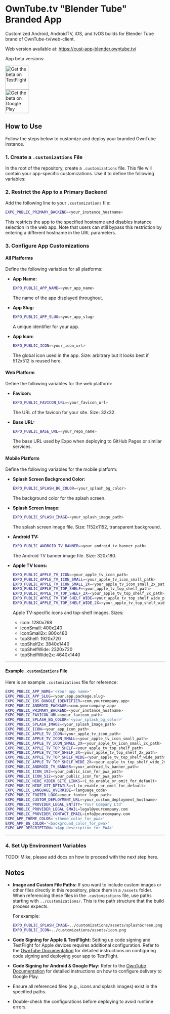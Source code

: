 # OwnTube.tv "Blender Tube" Branded App

Customized Android, AndroidTV, iOS, and tvOS builds for Blender Tube brand of OwnTube-tv/web-client.

Web version available at: https://cust-app-blender.owntube.tv/

App beta versions:

<a href="https://testflight.apple.com/join/cEDD3KeK">
  <img height=75 alt="Get the beta on TestFlight" src="https://askyourself.app/assets/testflight.png"/>
</a>
<br/>
<a href="https://play.google.com/store/apps/details?id=com.owntubetv.blendertube">
  <img height=75 alt="Get the beta on Google Play" src="https://upload.wikimedia.org/wikipedia/commons/thumb/7/78/Google_Play_Store_badge_EN.svg/1280px-Google_Play_Store_badge_EN.svg.png"/>
</a>

## How to Use

Follow the steps below to customize and deploy your branded OwnTube instance.

### 1. Create a `.customizations` File

In the root of the repository, create a `.customizations` file. This file will contain your app-specific customizations. Use it to define the following variables:

### 2. Restrict the App to a Primary Backend

Add the following line to your `.customizations` file:
```bash
EXPO_PUBLIC_PRIMARY_BACKEND=<your_instance_hostname>
```
This restricts the app to the specified hostname and disables instance selection in the web app. Note that users can still bypass this restriction by entering a different hostname in the URL parameters.

### 3. Configure App Customizations

#### All Platforms
Define the following variables for all platforms:

- **App Name:**
  ```bash
  EXPO_PUBLIC_APP_NAME=<your_app_name>
  ```
  The name of the app displayed throughout.

- **App Slug:**
  ```bash
  EXPO_PUBLIC_APP_SLUG=<your_app_slug>
  ```
  A unique identifier for your app.

- **App Icon:**
  ```bash
  EXPO_PUBLIC_ICON=<your_icon_url>
  ```
  The global icon used in the app. Size: arbitrary but it looks best if 512x512 is reused here.

#### Web Platform
Define the following variables for the web platform:

- **Favicon:**
  ```bash
  EXPO_PUBLIC_FAVICON_URL=<your_favicon_url>
  ```
  The URL of the favicon for your site. Size: 32x32.

- **Base URL:**
  ```bash
  EXPO_PUBLIC_BASE_URL=<your_repo_name>
  ```
  The base URL used by Expo when deploying to GitHub Pages or similar services.

#### Mobile Platform
Define the following variables for the mobile platform:

- **Splash Screen Background Color:**
  ```bash
  EXPO_PUBLIC_SPLASH_BG_COLOR=<your_splash_bg_color>
  ```
  The background color for the splash screen.

- **Splash Screen Image:**
  ```bash
  EXPO_PUBLIC_SPLASH_IMAGE=<your_splash_image_path>
  ```
  The splash screen image file. Size: 1152x1152, transparent background.

- **Android TV:**
  ```bash
  EXPO_PUBLIC_ANDROID_TV_BANNER=<your_android_tv_banner_path>
  ```
  The Android TV banner image file. Size: 320x180.

- **Apple TV Icons:**
  ```bash
  EXPO_PUBLIC_APPLE_TV_ICON=<your_apple_tv_icon_path>
  EXPO_PUBLIC_APPLE_TV_ICON_SMALL=<your_apple_tv_icon_small_path>
  EXPO_PUBLIC_APPLE_TV_ICON_SMALL_2X=<your_apple_tv_icon_small_2x_path>
  EXPO_PUBLIC_APPLE_TV_TOP_SHELF=<your_apple_tv_top_shelf_path>
  EXPO_PUBLIC_APPLE_TV_TOP_SHELF_2X=<your_apple_tv_top_shelf_2x_path>
  EXPO_PUBLIC_APPLE_TV_TOP_SHELF_WIDE=<your_apple_tv_top_shelf_wide_path>
  EXPO_PUBLIC_APPLE_TV_TOP_SHELF_WIDE_2X=<your_apple_tv_top_shelf_wide_2x_path>
  ```
  Apple TV-specific icons and top-shelf images. Sizes:
  -  icon: 1280x768
  -  iconSmall: 400x240
  -  iconSmall2x: 800x480
  -  topShelf: 1920x720
  -  topShelf2x: 3840x1440
  -  topShelfWide: 2320x720
  -  topShelfWide2x: 4640x1440

---

#### Example `.customizations` File

Here is an example `.customizations` file for reference:

```bash
EXPO_PUBLIC_APP_NAME='<Your app name>'
EXPO_PUBLIC_APP_SLUG=<your.app.package.slug>
EXPO_PUBLIC_IOS_BUNDLE_IDENTIFIER=<com.yourcompany.app>
EXPO_PUBLIC_ANDROID_PACKAGE=<com.yourcompany.app>
EXPO_PUBLIC_PRIMARY_BACKEND=<your_instance_hostname>
EXPO_PUBLIC_FAVICON_URL=<your_favicon_path>
EXPO_PUBLIC_SPLASH_BG_COLOR='<your_splash_bg_color>'
EXPO_PUBLIC_SPLASH_IMAGE=<your_splash_image_path>
EXPO_PUBLIC_ICON=<your_app_icon_path>
EXPO_PUBLIC_APPLE_TV_ICON=<your_apple_tv_icon_path>
EXPO_PUBLIC_APPLE_TV_ICON_SMALL=<your_apple_tv_icon_small_path>
EXPO_PUBLIC_APPLE_TV_ICON_SMALL_2X=<your_apple_tv_icon_small_2x_path>
EXPO_PUBLIC_APPLE_TV_TOP_SHELF=<your_apple_tv_top_shelf_path>
EXPO_PUBLIC_APPLE_TV_TOP_SHELF_2X=<your_apple_tv_top_shelf_2x_path>
EXPO_PUBLIC_APPLE_TV_TOP_SHELF_WIDE=<your_apple_tv_top_shelf_wide_path>
EXPO_PUBLIC_APPLE_TV_TOP_SHELF_WIDE_2X=<your_apple_tv_top_shelf_wide_2x_path>
EXPO_PUBLIC_ANDROID_TV_BANNER=<your_android_tv_banner_path>
EXPO_PUBLIC_ICON_192=<your_public_icon_for_pwa_path>
EXPO_PUBLIC_ICON_512=<your_public_icon_for_pwa_path>
EXPO_PUBLIC_HIDE_VIDEO_SITE_LINKS=<1_to_enable_or_omit_for_default>
EXPO_PUBLIC_HIDE_GIT_DETAILS=<1_to_enable_or_omit_for_default>
EXPO_PUBLIC_LANGUAGE_OVERRIDE=<language_code>
EXPO_PUBLIC_FOOTER_LOGO=<your_footer_logo_path>
EXPO_PUBLIC_CUSTOM_DEPLOYMENT_URL=<your_custom_deployment_hostname>
EXPO_PUBLIC_PROVIDER_LEGAL_ENTITY='Your Company Ltd'
EXPO_PUBLIC_PROVIDER_LEGAL_EMAIL=legal@yourcompany.com
EXPO_PUBLIC_PROVIDER_CONTACT_EMAIL=info@yourcompany.com
EXPO_APP_THEME_COLOR='<theme_color_for_pwa>'
EXPO_APP_BG_COLOR='<background_color_for_pwa>'
EXPO_APP_DESCRIPTION='<App description for PWA>'
```

---

### 4. Set Up Environment Variables

TODO: Mike, please add docs on how to proceed with the next step here.


## Notes

- **Image and Custom File Paths:**
  If you want to include custom images or other files directly in this repository, place them in a `/assets` folder. When referencing these files in the `.customizations` file, use paths starting with `../customizations/`. This is the path structure that the build process expects.

  For example:
  ```bash
  EXPO_PUBLIC_SPLASH_IMAGE=../customizations/assets/splashScreen.png
  EXPO_PUBLIC_ICON=../customizations/assets/icon.png
  ```
- **Code Signing for Apple & TestFlight:**
  Setting up code signing and TestFlight for Apple devices requires additional configuration. Refer to the [OwnTube Documentation](https://github.com/OwnTube-tv/web-client/blob/main/docs/pipeline.md) for detailed instructions on configuring code signing and deploying your app to TestFlight.
- **Code Signing for Android & Google Play:**
  Refer to the [OwnTube Documentation](https://github.com/OwnTube-tv/web-client/blob/main/docs/pipeline.md) for detailed instructions on how to configure delivery to Google Play.
- Ensure all referenced files (e.g., icons and splash images) exist in the specified paths.
- Double-check the configurations before deploying to avoid runtime errors.

